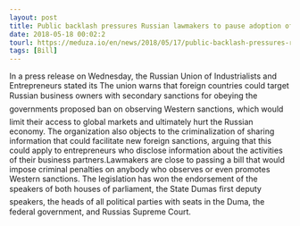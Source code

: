 ```yaml
---
layout: post
title: Public backlash pressures Russian lawmakers to pause adoption of legislation that would criminalize observing or facilitating new foreign sanctions
date: 2018-05-18 00:02:2
tourl: https://meduza.io/en/news/2018/05/17/public-backlash-pressures-russian-lawmakers-to-pause-adoption-of-legislation-that-would-criminalize-observing-or-facilitating-new-foreign-sanctions
tags: [Bill]
---
```

In a press release on Wednesday, the Russian Union of Industrialists and Entrepreneurs stated its The union warns that foreign countries could target Russian business owners with secondary sanctions for obeying the governments proposed ban on observing Western sanctions, which would limit their access to global markets and ultimately hurt the Russian economy. The organization also objects to the criminalization of sharing information that could facilitate new foreign sanctions, arguing that this could apply to entrepreneurs who disclose information about the activities of their business partners.Lawmakers are close to passing a bill that would impose criminal penalties on anybody who observes or even promotes Western sanctions. The legislation has won the endorsement of the speakers of both houses of parliament, the State Dumas first deputy speakers, the heads of all political parties with seats in the Duma, the federal government, and Russias Supreme Court. 